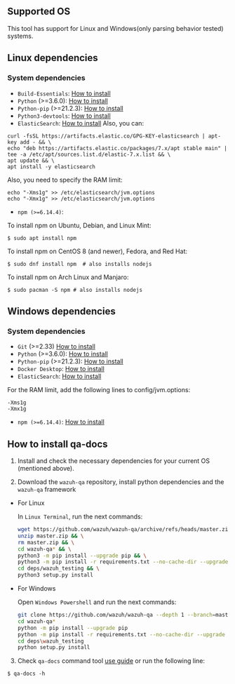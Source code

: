 ## Supported OS
This tool has support for Linux and Windows(only parsing behavior tested) systems.

## Linux dependencies

### System dependencies

- `Build-Essentials`: [How to install](https://howtoprogram.xyz/2016/06/28/install-build-essentials-for-centos-rhel-and-ubuntu/)
- `Python` (>=3.6.0): [How to install](https://docs.python-guide.org/starting/install3/linux/)
- `Python-pip` (>=21.2.3): [How to install](https://www.tecmint.com/install-pip-in-linux/)
- `Python3-devtools`: [How to install](https://py-generic-project.readthedocs.io/en/latest/installing.html)
- `ElasticSearch`: [How to install](https://www.elastic.co/downloads/elasticsearch)
Also, you can:
```
curl -fsSL https://artifacts.elastic.co/GPG-KEY-elasticsearch | apt-key add - && \
echo "deb https://artifacts.elastic.co/packages/7.x/apt stable main" | tee -a /etc/apt/sources.list.d/elastic-7.x.list && \
apt update && \
apt install -y elasticsearch
```

Also, you need to specify the RAM limit:
```
echo "-Xms1g" >> /etc/elasticsearch/jvm.options
echo "-Xmx1g" >> /etc/elasticsearch/jvm.options
```

- `npm (>=6.14.4)`:

To install npm on Ubuntu, Debian, and Linux Mint:

```
$ sudo apt install npm
```

To install npm on CentOS 8 (and newer), Fedora, and Red Hat:
```
$ sudo dnf install npm	# also installs nodejs
```

To install npm on Arch Linux and Manjaro:

```
$ sudo pacman -S npm # also installs nodejs
```

## Windows dependencies

### System dependencies

- `Git` (>=2.33) [How to install](https://github.com/git-guides/install-git#install-git-on-windows)
- `Python` (>=3.6.0): [How to install](https://realpython.com/installing-python/#how-to-install-from-the-full-installer)
- `Python-pip` (>=21.2.3): [How to install](https://www.liquidweb.com/kb/install-pip-windows/)
- `Docker Desktop`: [How to install](https://docs.docker.com/desktop/windows/install/#install-docker-desktop-on-windows)
- `ElasticSearch`: [How to install](https://www.elastic.co/downloads/elasticsearch)

For the RAM limit, add the following lines to config/jvm.options:
```
-Xms1g
-Xmx1g
```

- `npm (>=6.14.4)`: [How to install](https://nodejs.org/en/download/)

## How to install qa-docs

1. Install and check the necessary dependencies for your current OS (mentioned above).

2. Download the `wazuh-qa` repository, install python dependencies and the `wazuh-qa` framework

- For Linux

    In `Linux Terminal`, run the next commands:
    ```bash
    wget https://github.com/wazuh/wazuh-qa/archive/refs/heads/master.zip && \
    unzip master.zip && \
    rm master.zip && \
    cd wazuh-qa* && \
    python3 -m pip install --upgrade pip && \
    python3 -m pip install -r requirements.txt --no-cache-dir --upgrade --only-binary=:cryptography,grpcio: --ignore-installed && \
    cd deps/wazuh_testing && \
    python3 setup.py install
    ```
- For Windows

    Open `Windows Powershell` and run the next commands:
    ```bash
    git clone https://github.com/wazuh/wazuh-qa --depth 1 --branch=master
    cd wazuh-qa*
    python -m pip install --upgrade pip
    python -m pip install -r requirements.txt --no-cache-dir --upgrade --only-binary=:cryptography,grpcio: --ignore-installed
    cd deps\wazuh_testing
    python setup.py install
    ```

3. Check `qa-docs` command tool [use guide](https://github.com/wazuh/wazuh-qa/wiki/QADOCS-use-guide) or run the following line:

```
$ qa-docs -h
```